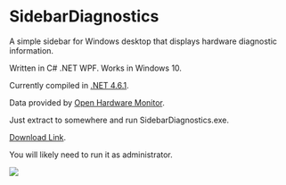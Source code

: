 # SidebarDiagnostics

A simple sidebar for Windows desktop that displays hardware diagnostic information.

Written in C# .NET WPF. Works in Windows 10.

Currently compiled in <a href="https://www.microsoft.com/en-us/download/details.aspx?id=49981">.NET 4.6.1</a>.

Data provided by <a href="http://openhardwaremonitor.org/">Open Hardware Monitor</a>.

Just extract to somewhere and run SidebarDiagnostics.exe.

<a href="https://drive.google.com/file/d/0B2nGKa6VrrDON3h1UTUtODQzZW8/view?usp=sharing">Download Link</a>.

You will likely need to run it as administrator.

<img src="http://i.imgur.com/YFocN32.png" />
